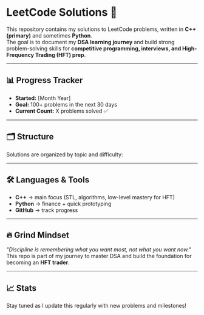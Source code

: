 # LeetCode Solutions 🚀

This repository contains my solutions to LeetCode problems, written in **C++ (primary)** and sometimes **Python**.  
The goal is to document my **DSA learning journey** and build strong problem-solving skills for **competitive programming, interviews, and High-Frequency Trading (HFT) prep**.

---

## 📊 Progress Tracker
- **Started:** [Month Year]
- **Goal:** 100+ problems in the next 30 days  
- **Current Count:** X problems solved ✅  

---

## 🗂️ Structure
Solutions are organized by topic and difficulty:

---

## 🛠️ Languages & Tools
- **C++** → main focus (STL, algorithms, low-level mastery for HFT)
- **Python** → finance + quick prototyping
- **GitHub** → track progress

---

## 🔥 Grind Mindset
_"Discipline is remembering what you want most, not what you want now."_  
This repo is part of my journey to master DSA and build the foundation for becoming an **HFT trader**.  

---

## 📈 Stats
Stay tuned as I update this regularly with new problems and milestones!
